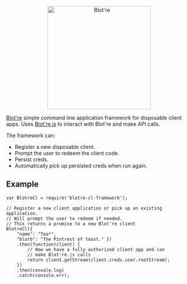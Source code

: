 <div align="center">
    <a href="https://blot.re">
        <img src="https://github.com/mattbierner/blotre/raw/master/documentation/readme-logo.png" width="280px" alt="Blot're" />
    </a>
</div>

[Blot're][blotre] simple command line application framework for disposable
client apps. Uses [Blot're.js][blotre-js] to interact with Blot're and make API calls.

The framework can:
* Register a new disposable client.
* Prompt the user to redeem the client code.
* Persist creds.
* Automatically pick up persisted creds when run again.


## Example

```
var BlotreCl = require('blotre-cl-framework');

// Register a new client application or pick up an existing application.
// Will prompt the user to redeem if needed.
// This returns a promise to a new Blot're client 
BlotreCl({
    "name": "Toa*",
    "blurb": "The Pintrest of toast." })
    .then(function(client) {
        // Now we have a fully authorized client app and can 
        // make Blot're.js calls
        return client.getStream(client.creds.user.rootStream);
    })
    .then(console.log)
    .catch(console.err);
```


[blotre]: https://blot.re
[blotre-disposable]: https://github.com/mattbierner/blotre/wiki/single-use-clients

[blotre-js]: https://github.com/mattbierner/blotre-js

[documentation]: https://github.com/mattbierner/blotre-js/wiki

[bluebird]: https://github.com/petkaantonov/bluebird